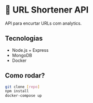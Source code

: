 # 🔗 URL Shortener API  
API para encurtar URLs com analytics.  

## Tecnologias  
- Node.js + Express  
- MongoDB
- Docker  

## Como rodar?  
```bash  
git clone [repo]  
npm install  
docker-compose up
```
